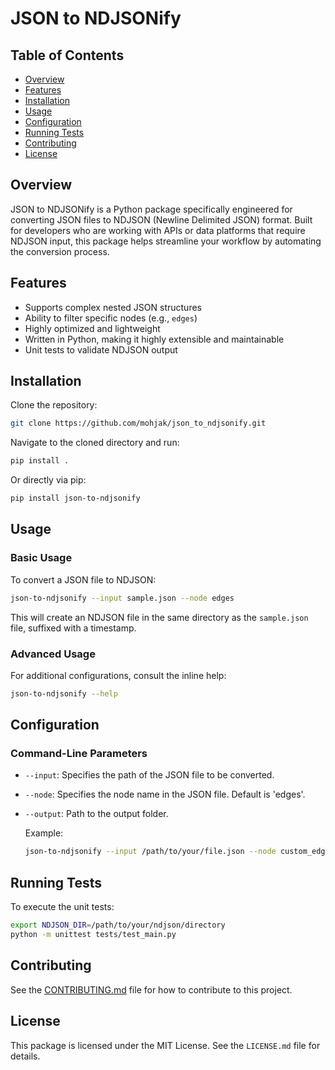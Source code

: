 # JSON to NDJSONify

## Table of Contents

- [Overview](#overview)
- [Features](#features)
- [Installation](#installation)
- [Usage](#usage)
- [Configuration](#configuration)
- [Running Tests](#running-tests)
- [Contributing](#contributing)
- [License](#license)

## Overview

JSON to NDJSONify is a Python package specifically engineered for converting JSON files to NDJSON (Newline Delimited JSON) format. Built for developers who are working with APIs or data platforms that require NDJSON input, this package helps streamline your workflow by automating the conversion process.

## Features

- Supports complex nested JSON structures
- Ability to filter specific nodes (e.g., `edges`)
- Highly optimized and lightweight
- Written in Python, making it highly extensible and maintainable
- Unit tests to validate NDJSON output

## Installation

Clone the repository:

```bash
git clone https://github.com/mohjak/json_to_ndjsonify.git
```

Navigate to the cloned directory and run:

```bash
pip install .
```

Or directly via pip:

```bash
pip install json-to-ndjsonify
```

## Usage

### Basic Usage

To convert a JSON file to NDJSON:

```bash
json-to-ndjsonify --input sample.json --node edges
```

This will create an NDJSON file in the same directory as the `sample.json` file, suffixed with a timestamp.

### Advanced Usage

For additional configurations, consult the inline help:

```bash
json-to-ndjsonify --help
```

## Configuration

### Command-Line Parameters

- `--input`: Specifies the path of the JSON file to be converted.
- `--node`: Specifies the node name in the JSON file. Default is 'edges'.
- `--output`: Path to the output folder.

  Example:

  ```bash
  json-to-ndjsonify --input /path/to/your/file.json --node custom_edges --output /path/to/output/folder
  ```

## Running Tests

To execute the unit tests:

```bash
export NDJSON_DIR=/path/to/your/ndjson/directory
python -m unittest tests/test_main.py
```

## Contributing

See the [CONTRIBUTING.md](CONTRIBUTING.md) file for how to contribute to this project.

## License

This package is licensed under the MIT License. See the `LICENSE.md` file for details.
